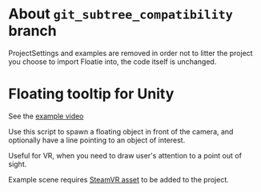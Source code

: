 # About `git_subtree_compatibility` branch

ProjectSettings and examples are removed in order not to litter the project
you choose to import Floatie into, the code itself is unchanged.

# Floating tooltip for Unity

See the [example video](https://gfycat.com/SleepyRealBlacknorwegianelkhound)

Use this script to spawn a floating object in front of the camera, and
optionally have a line pointing to an object of interest.

Useful for VR, when you need to draw user's attention to a point out of sight.

Example scene requires [SteamVR
asset](https://www.assetstore.unity3d.com/en/#!/content/32647) to be added to
the project.
